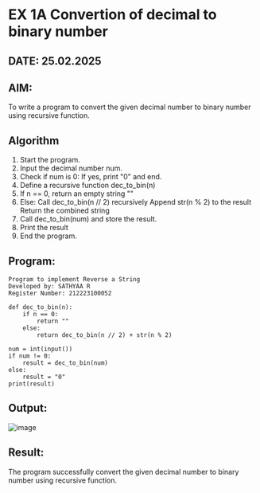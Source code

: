 # EX 1A Convertion of decimal to binary number
## DATE: 25.02.2025
## AIM:
To write a program to convert the given decimal number to binary number using recursive function.

## Algorithm
1. Start the program.
2. Input the decimal number num.
3. Check if num is 0:
If yes, print "0" and end.
4. Define a recursive function dec_to_bin(n)
5. If n == 0, return an empty string ""
6. Else:
   Call dec_to_bin(n // 2) recursively
   Append str(n % 2) to the result
   Return the combined string
7. Call dec_to_bin(num) and store the result.
8. Print the result
9. End the program.
  

## Program:
```
Program to implement Reverse a String
Developed by: SATHYAA R
Register Number: 212223100052
```

```
def dec_to_bin(n):
    if n == 0:
        return ""
    else:
        return dec_to_bin(n // 2) + str(n % 2)

num = int(input())
if num != 0:
    result = dec_to_bin(num)
else:
    result = "0"
print(result)
```


## Output:

![image](https://github.com/user-attachments/assets/cae5751e-6f44-4ac1-b0b0-a245c1d1fe28)


## Result:
The program successfully convert the given decimal number to binary number using recursive function. 
